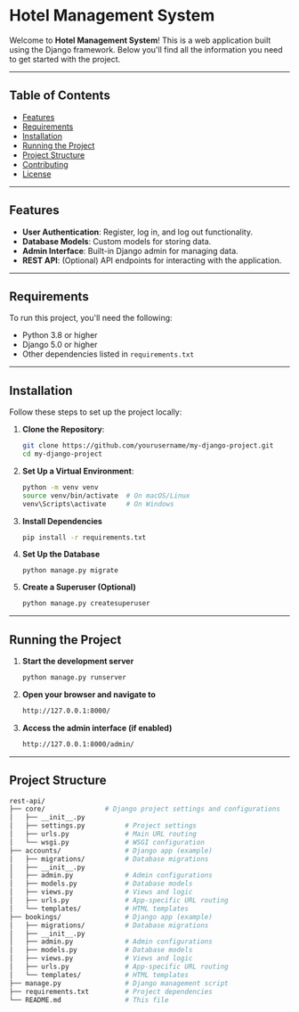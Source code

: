 # Hotel Management System

Welcome to **Hotel Management System**! This is a web application built using the Django framework. Below you'll find all the information you need to get started with the project.

---

## Table of Contents
- [Features](#features)
- [Requirements](#requirements)
- [Installation](#installation)
- [Running the Project](#running-the-project)
- [Project Structure](#project-structure)
- [Contributing](#contributing)
- [License](#license)

---

## Features
- **User Authentication**: Register, log in, and log out functionality.
- **Database Models**: Custom models for storing data.
- **Admin Interface**: Built-in Django admin for managing data.
- **REST API**: (Optional) API endpoints for interacting with the application.

---

## Requirements
To run this project, you'll need the following:
- Python 3.8 or higher
- Django 5.0 or higher
- Other dependencies listed in `requirements.txt`

---

## Installation
Follow these steps to set up the project locally:

1. **Clone the Repository**:
   ```bash
   git clone https://github.com/yourusername/my-django-project.git
   cd my-django-project
   
2. **Set Up a Virtual Environment**:
    ```bash
    python -m venv venv
    source venv/bin/activate  # On macOS/Linux
    venv\Scripts\activate     # On Windows
   
3. **Install Dependencies**
    ```bash
    pip install -r requirements.txt
   
4. **Set Up the Database**
    ```base
    python manage.py migrate
   
5. **Create a Superuser (Optional)**
    ```bash
   python manage.py createsuperuser
   
---

## Running the Project
1. **Start the development server**
    ```bash
   python manage.py runserver
   
2. **Open your browser and navigate to**
    ```bash
   http://127.0.0.1:8000/
   
3. **Access the admin interface (if enabled)**
   ```bash
   http://127.0.0.1:8000/admin/


---
## Project Structure
   ```bash
   rest-api/
   ├── core/               # Django project settings and configurations
   │   ├── __init__.py
   │   ├── settings.py          # Project settings
   │   ├── urls.py              # Main URL routing
   │   └── wsgi.py              # WSGI configuration
   ├── accounts/                # Django app (example)
   │   ├── migrations/          # Database migrations
   │   ├── __init__.py
   │   ├── admin.py             # Admin configurations
   │   ├── models.py            # Database models
   │   ├── views.py             # Views and logic
   │   ├── urls.py              # App-specific URL routing
   │   └── templates/           # HTML templates
   ├── bookings/                # Django app (example)
   │   ├── migrations/          # Database migrations
   │   ├── __init__.py
   │   ├── admin.py             # Admin configurations
   │   ├── models.py            # Database models
   │   ├── views.py             # Views and logic
   │   ├── urls.py              # App-specific URL routing
   │   └── templates/           # HTML templates
   ├── manage.py                # Django management script
   ├── requirements.txt         # Project dependencies
   └── README.md                # This file